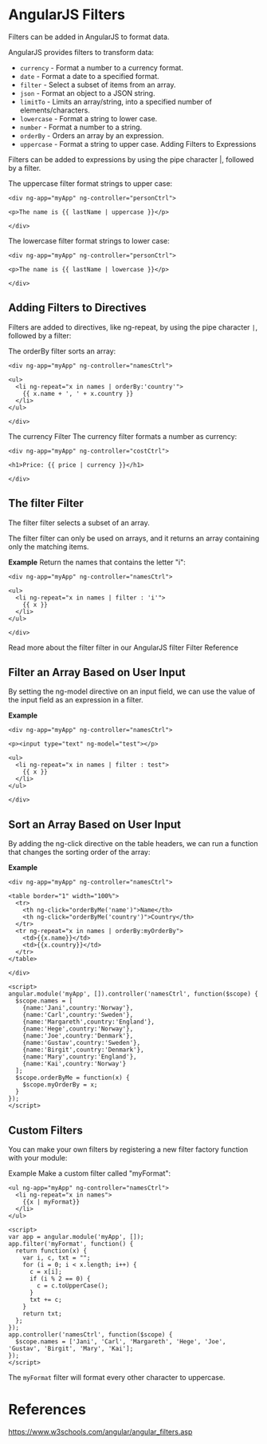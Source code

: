 # AngularJS Filters

Filters can be added in AngularJS to format data.

AngularJS provides filters to transform data:

- `currency` - Format a number to a currency format.
- `date` - Format a date to a specified format.
- `filter` - Select a subset of items from an array.
- `json` - Format an object to a JSON string.
- `limitTo` - Limits an array/string, into a specified number of elements/characters.
- `lowercase` - Format a string to lower case.
- `number` - Format a number to a string.
- `orderBy` - Orders an array by an expression.
- `uppercase` - Format a string to upper case.
Adding Filters to Expressions

Filters can be added to expressions by using the pipe character |, followed by a filter.

The uppercase filter format strings to upper case:
```
<div ng-app="myApp" ng-controller="personCtrl">

<p>The name is {{ lastName | uppercase }}</p>

</div>
```
The lowercase filter format strings to lower case:
```
<div ng-app="myApp" ng-controller="personCtrl">

<p>The name is {{ lastName | lowercase }}</p>

</div>
```

## Adding Filters to Directives
Filters are added to directives, like ng-repeat, by using the pipe character `|`, followed by a filter:

The orderBy filter sorts an array:
```
<div ng-app="myApp" ng-controller="namesCtrl">

<ul>
  <li ng-repeat="x in names | orderBy:'country'">
    {{ x.name + ', ' + x.country }}
  </li>
</ul>

</div>
```
The currency Filter
The currency filter formats a number as currency:
```
<div ng-app="myApp" ng-controller="costCtrl">

<h1>Price: {{ price | currency }}</h1>

</div>
```

## The filter Filter
The filter filter selects a subset of an array.

The filter filter can only be used on arrays, and it returns an array containing only the matching items.

**Example**
Return the names that contains the letter "i":
```
<div ng-app="myApp" ng-controller="namesCtrl">

<ul>
  <li ng-repeat="x in names | filter : 'i'">
    {{ x }}
  </li>
</ul>

</div>
```
Read more about the filter filter in our AngularJS filter Filter Reference

## Filter an Array Based on User Input
By setting the ng-model directive on an input field, we can use the value of the input field as an expression in a filter.

**Example**
```
<div ng-app="myApp" ng-controller="namesCtrl">

<p><input type="text" ng-model="test"></p>

<ul>
  <li ng-repeat="x in names | filter : test">
    {{ x }}
  </li>
</ul>

</div>
```

## Sort an Array Based on User Input

By adding the ng-click directive on the table headers, we can run a function that changes the sorting order of the array:

**Example**
```
<div ng-app="myApp" ng-controller="namesCtrl">

<table border="1" width="100%">
  <tr>
    <th ng-click="orderByMe('name')">Name</th>
    <th ng-click="orderByMe('country')">Country</th>
  </tr>
  <tr ng-repeat="x in names | orderBy:myOrderBy">
    <td>{{x.name}}</td>
    <td>{{x.country}}</td>
  </tr>
</table>

</div>

<script>
angular.module('myApp', []).controller('namesCtrl', function($scope) {
  $scope.names = [
    {name:'Jani',country:'Norway'},
    {name:'Carl',country:'Sweden'},
    {name:'Margareth',country:'England'},
    {name:'Hege',country:'Norway'},
    {name:'Joe',country:'Denmark'},
    {name:'Gustav',country:'Sweden'},
    {name:'Birgit',country:'Denmark'},
    {name:'Mary',country:'England'},
    {name:'Kai',country:'Norway'}
  ];
  $scope.orderByMe = function(x) {
    $scope.myOrderBy = x;
  }
});
</script>
```

## Custom Filters
You can make your own filters by registering a new filter factory function with your module:

Example
Make a custom filter called "myFormat":
```
<ul ng-app="myApp" ng-controller="namesCtrl">
  <li ng-repeat="x in names">
    {{x | myFormat}}
  </li>
</ul>

<script>
var app = angular.module('myApp', []);
app.filter('myFormat', function() {
  return function(x) {
    var i, c, txt = "";
    for (i = 0; i < x.length; i++) {
      c = x[i];
      if (i % 2 == 0) {
        c = c.toUpperCase();
      }
      txt += c;
    }
    return txt;
  };
});
app.controller('namesCtrl', function($scope) {
  $scope.names = ['Jani', 'Carl', 'Margareth', 'Hege', 'Joe', 'Gustav', 'Birgit', 'Mary', 'Kai'];
});
</script>
```
The `myFormat` filter will format every other character to uppercase.

# References
https://www.w3schools.com/angular/angular_filters.asp
